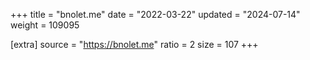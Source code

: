 +++
title = "bnolet.me"
date = "2022-03-22"
updated = "2024-07-14"
weight = 109095

[extra]
source = "https://bnolet.me"
ratio = 2
size = 107
+++
